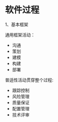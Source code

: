 # 软件过程

1、基本框架

通用框架活动：
  - 沟通
  - 策划
  - 建模
  - 构建
  - 部署
  
普适性活动贯穿整个过程:
  - 跟踪控制
  - 风险管理
  - 质量保证
  - 配置管理
  - 技术评审


